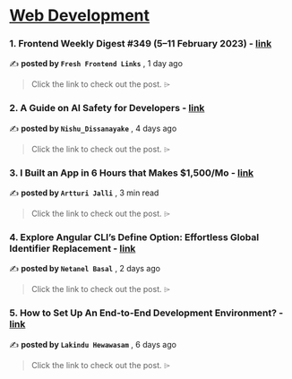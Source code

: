 
<h1><a href=https://medium.com/tag/web-development/recommended target="_blank" rel="noopener noreferrer">Web Development</a></h1>
<h3>1. Frontend Weekly Digest #349 (5–11 February 2023) - <a href=https://medium.com/@frontender-ua/frontend-weekly-digest-349-5-11-february-2023-3506231bf46d?source=tag_recommended_feed---------0-84----------web_development----------b1e7d4ba_5bfc_410b_99c2_3e5cdf632d3c------- target="_blank" rel="noopener noreferrer">link</a></h3>

✍️ **posted by `Fresh Frontend Links`** <date> , 1 day ago</date>

<blockquote>Click the link to check out the post. ⌲</blockquote>

<h3>2. A Guide on AI Safety for Developers - <a href=https://medium.com/bitsrc/ai-safety-for-ctos-73a2e98ebb0b?source=tag_recommended_feed---------1-107----------web_development----------b1e7d4ba_5bfc_410b_99c2_3e5cdf632d3c------- target="_blank" rel="noopener noreferrer">link</a></h3>

✍️ **posted by `Nishu_Dissanayake`** <date> , 4 days ago</date>

<blockquote>Click the link to check out the post. ⌲</blockquote>

<h3>3. I Built an App in 6 Hours that Makes $1,500/Mo - <a href=https://medium.com/@artturi-jalli/i-built-an-app-in-6-hours-that-makes-1-500-mo-85139edee87d?source=tag_recommended_feed---------2-85----------web_development----------b1e7d4ba_5bfc_410b_99c2_3e5cdf632d3c------- target="_blank" rel="noopener noreferrer">link</a></h3>

✍️ **posted by `Artturi Jalli`** <date> , 3 min read</date>

<blockquote>Click the link to check out the post. ⌲</blockquote>

<h3>4. Explore Angular CLI’s Define Option: Effortless Global Identifier Replacement - <a href=https://medium.com/netanelbasal/explore-angular-clis-define-option-effortless-global-identifier-replacement-f08fec7d9243?source=tag_recommended_feed---------3-84----------web_development----------b1e7d4ba_5bfc_410b_99c2_3e5cdf632d3c------- target="_blank" rel="noopener noreferrer">link</a></h3>

✍️ **posted by `Netanel Basal`** <date> , 2 days ago</date>

<blockquote>Click the link to check out the post. ⌲</blockquote>

<h3>5. How to Set Up An End-to-End Development Environment? - <a href=https://medium.com/bitsrc/end-to-end-development-with-bit-d1d493e09d8e?source=tag_recommended_feed---------4-107----------web_development----------b1e7d4ba_5bfc_410b_99c2_3e5cdf632d3c------- target="_blank" rel="noopener noreferrer">link</a></h3>

✍️ **posted by `Lakindu Hewawasam`** <date> , 6 days ago</date>

<blockquote>Click the link to check out the post. ⌲</blockquote>

